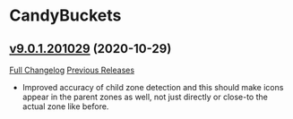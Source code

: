 # CandyBuckets

## [v9.0.1.201029](https://github.com/Vladinator89/wow-addon-candybuckets/tree/v9.0.1.201029) (2020-10-29)
[Full Changelog](https://github.com/Vladinator89/wow-addon-candybuckets/compare/v9.0.1.201018b...v9.0.1.201029) [Previous Releases](https://github.com/Vladinator89/wow-addon-candybuckets/releases)

- Improved accuracy of child zone detection and this should make icons appear in the parent zones as well, not just directly or close-to the actual zone like before.  
